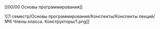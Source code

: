 [[00/00 Основы программирования]]

![[1 семестр/Основы программирования/Конспекты/Конспекты лекций/№6 Члены класса. Конструкторы/1.png]]